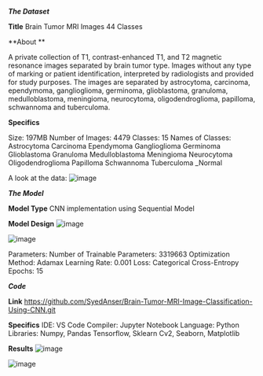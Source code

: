 
_**The Dataset**_

**Title** 
Brain Tumor MRI Images 44 Classes


**About **

A private collection of T1, contrast-enhanced T1, and T2 magnetic resonance images separated by brain tumor type. 
Images without any type of marking or patient identification, interpreted by radiologists and provided for study purposes. 
The images are separated by astrocytoma, carcinoma, ependymoma, ganglioglioma, germinoma, glioblastoma, granuloma, medulloblastoma, meningioma, neurocytoma, oligodendroglioma, papilloma, schwannoma and tuberculoma.


**Specifics**

Size: 197MB
Number of Images: 4479
Classes: 15
Names of Classes:
Astrocytoma
Carcinoma
Ependymoma
Ganglioglioma
Germinoma
Glioblastoma
Granuloma
Medulloblastoma
Meningioma
Neurocytoma
Oligodendroglioma
Papilloma
Schwannoma 
Tuberculoma
_Normal

A look at the data:
![image](https://github.com/SyedAnser/Brain-Tumor-MRI-Image-Classification-Using-CNN/assets/113206580/342bf231-f72a-4729-904b-1deaaed1d429)


**_The Model_**

**Model Type**
CNN implementation using Sequential Model

**Model Design**
![image](https://github.com/SyedAnser/Brain-Tumor-MRI-Image-Classification-Using-CNN/assets/113206580/0771543c-cfe9-484d-b1ea-19fccd127c60)

![image](https://github.com/SyedAnser/Brain-Tumor-MRI-Image-Classification-Using-CNN/assets/113206580/09795845-26f5-4acc-aaa8-7fe6456ec867)




Parameters:
Number of Trainable Parameters: 3319663
Optimization Method: Adamax
Learning Rate: 0.001
Loss: Categorical Cross-Entropy
Epochs: 15

_**Code**_

**Link**
https://github.com/SyedAnser/Brain-Tumor-MRI-Image-Classification-Using-CNN.git

**Specifics**
IDE: VS Code
Compiler: Jupyter Notebook
Language: Python
Libraries:
Numpy, Pandas
Tensorflow, Sklearn
Cv2, Seaborn, Matplotlib

**Results**
![image](https://github.com/SyedAnser/Brain-Tumor-MRI-Image-Classification-Using-CNN/assets/113206580/e5112c68-2099-4208-b3e6-efe2cbd2add2)


![image](https://github.com/SyedAnser/Brain-Tumor-MRI-Image-Classification-Using-CNN/assets/113206580/600a3a6e-af1e-4510-b30f-4add4ebd7821)
